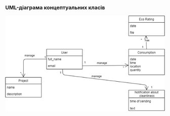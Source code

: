 ### UML-діаграма концептуальних класів
![](2-SoftwareDesign/2.1-UMLConceptClasses/UML-ConceptClasses.drawio.png)
